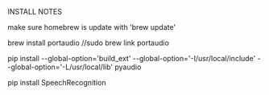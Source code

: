 INSTALL NOTES

make sure homebrew is update with 'brew update'

brew install portaudio
//sudo brew link portaudio

pip install --global-option='build_ext' --global-option='-I/usr/local/include' --global-option='-L/usr/local/lib' pyaudio

pip install SpeechRecognition
